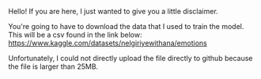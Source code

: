 Hello!  If you are here, I just wanted to give you a little disclaimer.

You're going to have to download the data that I used to train the model.  This will be a csv found in the link below:
https://www.kaggle.com/datasets/nelgiriyewithana/emotions

Unfortunately, I could not directly upload the file directly to github because the file is larger than 25MB.
